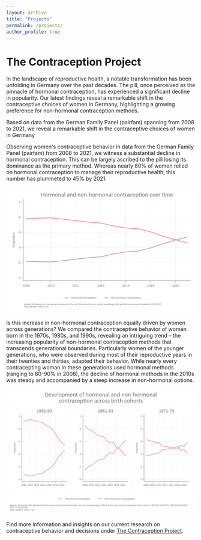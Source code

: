 ```yaml
---
layout: archive
title: "Projects"
permalink: /projects/
author_profile: true
---
```

  
The Contraception Project
======

In the landscape of reproductive health, a notable transformation has been unfolding in Germany over the past decades. The pill, once perceived as the pinnacle of hormonal contraception, has experienced a significant decline in popularity. Our latest findings reveal a remarkable shift in the contraceptive choices of women in Germany, highlighting a growing preference for non-hormonal contraception methods.


Based on data from the German Family Panel (pairfam) spanning from 2008 to 2021, we reveal a remarkable shift in the contraceptive choices of women in Germany

Observing women's contraceptive behavior in data from the German Family Panel (pairfam) from 2008 to 2021, we witness a substantial decline in hormonal contraception. This can be largely ascribed to the pill losing its dominance as the primary method. Whereas nearly 80% of women relied on hormonal contraception to manage their reproductive health, this number has plummeted to 45% by 2021.

![](images/web1.png)

Is this increase in non-hormonal contraception equally driven by women across generations? We compared the contraceptive behavior of women born in the 1970s, 1980s, and 1990s, revealing an intriguing trend – the increasing popularity of non-hormonal contraception methods that transcends generational boundaries.
Particularly women of the younger generations, who were observed during most of their reproductive years in their twenties and thirties, adapted their behavior. While nearly every contracepting woman in these generations used hormonal methods (ranging to 80-90% in 2008), the decline of hormonal methods in the 2010s was steady and accompanied by a steep increase in non-hormonal options.

![](images/web2.png)

Find more information and insights on our current research on contraceptive behavior and decisions under [The Contraception Project](https://projectcontraception.github.io).
